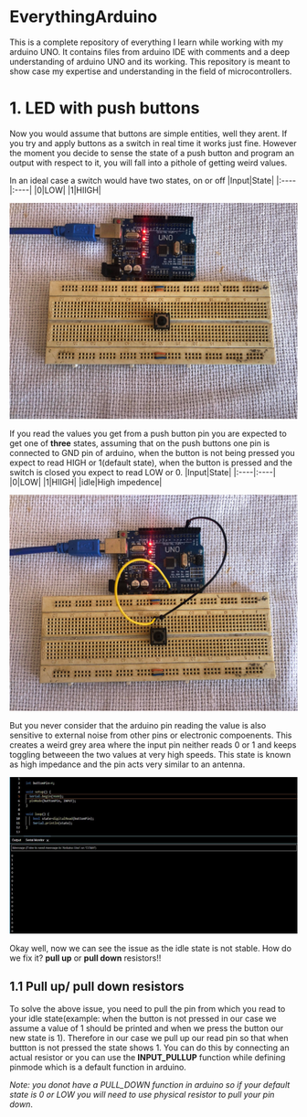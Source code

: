 # EverythingArduino
This is a complete repository of everything I learn while working with my arduino UNO. It contains files from arduino IDE with comments and a deep understanding of arduino UNO and its working. This repository is meant to show case my expertise and understanding in the field of microcontrollers. 

#  1. LED with push buttons

Now you would assume that buttons are simple entities, well they arent. If you try and apply buttons as a switch in real time it works just fine. However the moment you decide to sense the state of a push button and program an output with respect to it, you will fall into a pithole of getting weird values. 

In an ideal case a switch would have two states, on or off
|Input|State|
|:----|:----|
|0|LOW|
|1|HIIGH|

![Images](Images/1.jpg)

If you read the values you get from a push button pin you are expected to get one of **three** states, assuming that on the push buttons one pin is connected to GND pin of arduino, when the button is not being pressed you expect to read HIGH or 1(default state), when the button is pressed and the switch is closed you expect to read LOW or 0. 
|Input|State|
|:----|:----|
|0|LOW|
|1|HIIGH|
|idle|High impedence|

![Images](Images/2.jpg)

But you never consider that the arduino pin reading the value is also sensitive to external noise from other pins or electronic compoenents. This creates a weird grey area where the input pin neither reads 0 or 1 and keeps toggling betweeen the two values at very high speeds. This state is known as high impedance and the pin acts very similar to an antenna. 

![Images](Images/3.JPG)

Okay well, now we can see the issue as the idle state is not stable. How do we fix it? **pull up** or **pull down** resistors!!

## 1.1 Pull up/ pull down resistors
To solve the above issue, you need to pull the pin from which you read to your idle state(example: when the button is not pressed in our case we assume a value of 1 should be printed and when we press the button our new state is 1). Therefore in our case we pull up our read pin so that when buttton is not pressed the state shows 1. You can do this by connecting an actual resistor or you can use the **INPUT_PULLUP** function while defining pinmode which is a default function in arduino.

_Note: you donot have a PULL_DOWN function in arduino so if your default state is 0 or LOW you will need to use physical resistor to pull your pin down_.

